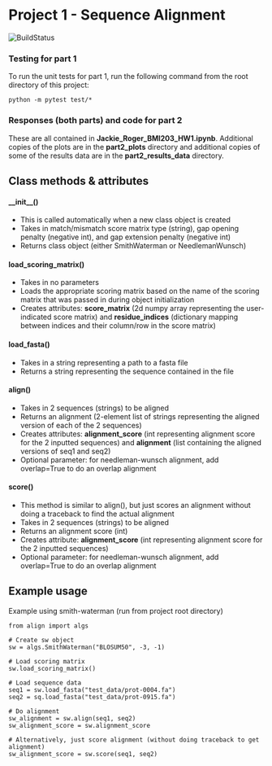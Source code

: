 # Project 1 - Sequence Alignment

![BuildStatus](https://github.com/jackieroger/Project1/workflows/HW1/badge.svg?event=push)

### Testing for part 1
To run the unit tests for part 1, run the following command from the root directory of this project:
```
python -m pytest test/*
```

### Responses (both parts) and code for part 2
These are all contained in **Jackie_Roger_BMI203_HW1.ipynb**. Additional copies of the plots are in the **part2_plots** directory and additional copies of some of the results data are in the **part2_results_data** directory.

## Class methods & attributes

#### \_\_init\_\_()
- This is called automatically when a new class object is created
- Takes in match/mismatch score matrix type (string), gap opening penalty (negative int), and gap extension penalty (negative int)
- Returns class object (either SmithWaterman or NeedlemanWunsch)

#### load_scoring_matrix()
- Takes in no parameters
- Loads the appropriate scoring matrix based on the name of the scoring matrix that was passed in during object initialization
- Creates attributes: **score_matrix** (2d numpy array representing the user-indicated score matrix) and **residue_indices** (dictionary mapping between indices and their column/row in the score matrix)

#### load_fasta()
- Takes in a string representing a path to a fasta file
- Returns a string representing the sequence contained in the file

#### align()
- Takes in 2 sequences (strings) to be aligned
- Returns an alignment (2-element list of strings representing the aligned version of each of the 2 sequences)
- Creates attributes: **alignment_score** (int representing alignment score for the 2 inputted sequences) and **alignment** (list containing the aligned versions of seq1 and seq2)
- Optional parameter: for needleman-wunsch alignment, add overlap=True to do an overlap alignment

#### score()
- This method is similar to align(), but just scores an alignment without doing a traceback to find the actual alignment
- Takes in 2 sequences (strings) to be aligned
- Returns an alignment score (int)
- Creates attribute: **alignment_score** (int representing alignment score for the 2 inputted sequences)
- Optional parameter: for needleman-wunsch alignment, add overlap=True to do an overlap alignment

## Example usage

Example using smith-waterman (run from project root directory)
```
from align import algs

# Create sw object
sw = algs.SmithWaterman("BLOSUM50", -3, -1)

# Load scoring matrix
sw.load_scoring_matrix()

# Load sequence data
seq1 = sw.load_fasta("test_data/prot-0004.fa")
seq2 = sq.load_fasta("test_data/prot-0915.fa")

# Do alignment
sw_alignment = sw.align(seq1, seq2)
sw_alignment_score = sw.alignment_score

# Alternatively, just score alignment (without doing traceback to get alignment)
sw_alignment_score = sw.score(seq1, seq2)
```
